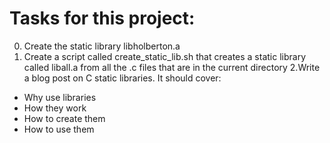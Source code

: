 
# Tasks for this project:

0. Create the static library libholberton.a
1. Create a script called create_static_lib.sh that creates a static library
called liball.a from all the .c files that are in the current directory
2.Write a blog post on C static libraries. It should cover:

* Why use libraries
* How they work
* How to create them
* How to use them
